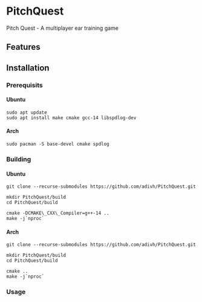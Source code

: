 # PitchQuest
Pitch Quest - A multiplayer ear training game

## Features

## Installation

### Prerequisits

#### Ubuntu

```
sudo apt update
sudo apt install make cmake gcc-14 libspdlog-dev
```

#### Arch

```
sudo pacman -S base-devel cmake spdlog
```

### Building

#### Ubuntu
```
git clone --recurse-submodules https://github.com/adivh/PitchQuest.git

mkdir PitchQuest/build
cd PitchQuest/build

cmake -DCMAKE\_CXX\_Compiler=g++-14 ..
make -j`nproc`
```

#### Arch
```
git clone --recurse-submodules https://github.com/adivh/PitchQuest.git

mkdir PitchQuest/build
cd PitchQuest/build

cmake ..
make -j`nproc`
```

### Usage
